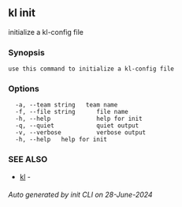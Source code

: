 ## kl init

initialize a kl-config file

### Synopsis

```
use this command to initialize a kl-config file
```

### Options

```
  -a, --team string   team name
  -f, --file string      file name
  -h, --help             help for init
  -q, --quiet            quiet output
  -v, --verbose          verbose output
  -h, --help   help for init
```

### SEE ALSO

* [kl](kl.md)  - 

###### Auto generated by init CLI on 28-June-2024
